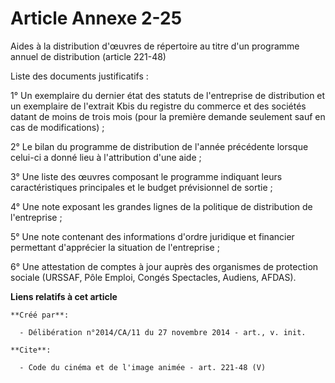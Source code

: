 # Article Annexe 2-25

Aides à la distribution d'œuvres de répertoire au titre d'un programme annuel de distribution (article 221-48) 

Liste des documents justificatifs : 

1° Un exemplaire du dernier état des statuts de l'entreprise de distribution et un exemplaire de l'extrait Kbis du registre
du commerce et des sociétés datant de moins de trois mois (pour la première demande seulement sauf en cas de
modifications) ; 

2° Le bilan du programme de distribution de l'année précédente lorsque celui-ci a donné lieu à l'attribution d'une aide ; 

3° Une liste des œuvres composant le programme indiquant leurs caractéristiques principales et le budget prévisionnel de
sortie ; 

4° Une note exposant les grandes lignes de la politique de distribution de l'entreprise ; 

5° Une note contenant des informations d'ordre juridique et financier permettant d'apprécier la situation de l'entreprise ; 

6° Une attestation de comptes à jour auprès des organismes de protection sociale (URSSAF, Pôle Emploi, Congés Spectacles,
Audiens, AFDAS).

**Liens relatifs à cet article**

	**Créé par**:

	  - Délibération n°2014/CA/11 du 27 novembre 2014 - art., v. init.

	**Cite**:

	  - Code du cinéma et de l'image animée - art. 221-48 (V)
